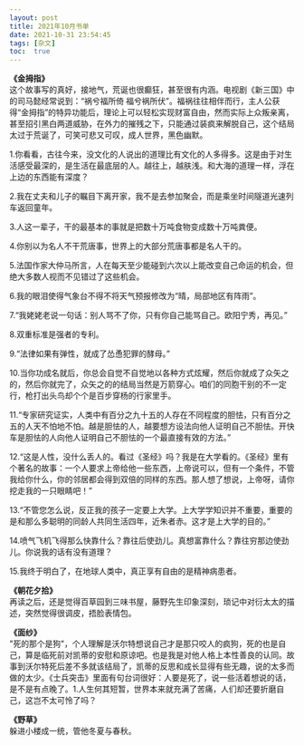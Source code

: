 ```yaml
---
layout: post
title: 2021年10月书单
date: 2021-10-31 23:54:45
tags: [杂文]
toc:  true
---
```


**《金拇指》**  
这个故事写的真好，接地气，荒诞也很癫狂，甚至很有内涵。电视剧《新三国》中的司马懿经常说到：“祸兮福所倚 福兮祸所伏”。福祸往往相伴而行，主人公获得“金拇指”的特异功能后，理论上可以轻松实现财富自由，然而实际上众叛亲离，甚至招引黑白两道威胁，在外力的摧残之下，只能通过装疯来解脱自己，这个结局太过于荒诞了，可笑可悲又可叹，成人世界，黑色幽默。  

1.你看看，古往今来，没文化的人说出的道理比有文化的人多得多。这是由于对生活感受最深的，是生活在最底层的人。越往上，越肤浅。和大海的道理一样，浮在上边的东西能有深度？  

2.我在丈夫和儿子的瞩目下离开家，我不是去参加聚会，而是乘坐时间隧道光速列车返回童年。  

3.人这一辈子，干的最基本的事就是把数十万吨食物变成数十万吨粪便。  

4.你别以为名人不干荒唐事，世界上的大部分荒唐事都是名人干的。  

5.法国作家大仲马所言，人在每天至少能碰到六次以上能改变自己命运的机会，但绝大多数人视而不见错过了这些机会。  

6.我的眼泪使得气象台不得不将天气预报修改为“晴，局部地区有阵雨”。  

7.“我姥姥老说一句话：别人骂不了你，只有你自己能骂自己。欧阳宁秀，再见。”  

8.双重标准是强者的专利。  

9.“法律如果有弹性，就成了怂恿犯罪的酵母。”  

10.当你功成名就后，你总会自觉不自觉地以各种方式炫耀，然后你就成了众矢之的，然后你就完了，众矢之的的结局当然是万箭穿心。咱们的同胞干别的不一定
行，枪打出头鸟却个个是百步穿杨的行家里手。  

11.“专家研究证实，人类中有百分之九十五的人存在不同程度的胆怯，只有百分之五的人天不怕地不怕。越是胆怯的人，越要想方设法向他人证明自己不胆怯。开快车是胆怯的人向他人证明自己不胆怯的一个最直接有效的方法。”  

12.“这是人性，没什么丢人的。看过《圣经》吗？我是在大学看的。《圣经》里有个著名的故事：一个人要求上帝给他一些东西，上帝说可以，但有一个条件，不管我给你什么，你的邻居都会得到双倍的同样的东西。那人想了想说，上帝呀，请你挖走我的一只眼睛吧！”  

13.“不管您怎么说，反正我的孩子一定要上大学。上大学学知识并不重要，重要的是和那么多聪明的同龄人共同生活四年，近朱者赤。这才是上大学的目的。”  

14.喷气飞机飞得那么快靠什么？靠往后使劲儿。真想富靠什么？靠往穷那边使劲儿。你说我的话有没有道理？  

15.我终于明白了，在地球人类中，真正享有自由的是精神病患者。

**《朝花夕拾》**  
再读之后，还是觉得百草园到三味书屋，藤野先生印象深刻，琐记中对衍太太的描述，突然觉得很调皮，捂脸表情包。  

**《面纱》**  
"死的那个是狗"，个人理解是沃尔特想说自己才是那只咬人的疯狗，死的也是自己，算是临死前对凯蒂的安慰和原谅吧。也是我是对他人格上本性善良的认同。故事到沃尔特死后差不多就该结局了，凯蒂的反思和成长显得有些无趣，说的太多而做的太少。《士兵突击》里面有句台词很好：人要是死了，说一些活着想说的话，是不是有点晚了。1.人生何其短暂，世界本来就充满了苦痛，人们却还要折磨自己，这岂不太可怜了吗？  

**《野草》**  
躲进小楼成一统，管他冬夏与春秋。  
